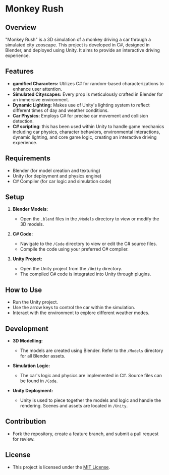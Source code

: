 
# Monkey Rush

## Overview
"Monkey Rush" is a 3D simulation of a monkey driving a car through a simulated city zooscape. This project is developed in C#, designed in Blender, and deployed using Unity. It aims to provide an interactive driving experience.

## Features
- **gamified Characters:** Utilizes C# for random-based characterizations to enhance user attention.
- **Simulated Cityscapes:** Every prop is meticulously crafted in Blender for an immersive environment.
- **Dynamic Lighting:** Makes use of Unity's lighting system to reflect different times of day and weather conditions.
- **Car Physics:** Employs C# for precise car movement and collision detection.
- **C# scripting**: this has been used within Unity to handle game mechanics including car physics, character behaviors, environmental interactions, dynamic lighting, and core game logic, creating an interactive driving experience.

## Requirements
- Blender (for model creation and texturing)
- Unity (for deployment and physics engine)
- C# Compiler (for car logic and simulation code)

## Setup
1. **Blender Models:**
   - Open the `.blend` files in the `/Models` directory to view or modify the 3D models.

2. **C# Code:**
   - Navigate to the `/Code` directory to view or edit the C# source files.
   - Compile the code using your preferred C# compiler.

3. **Unity Project:**
   - Open the Unity project from the `/Unity` directory.
   - The compiled C# code is integrated into Unity through plugins.

## How to Use
- Run the Unity project.
- Use the arrow keys to control the car within the simulation.
- Interact with the environment to explore different weather modes.

## Development
- **3D Modelling:**
  - The models are created using Blender. Refer to the `/Models` directory for all Blender assets.

- **Simulation Logic:**
  - The car's logic and physics are implemented in C#. Source files can be found in `/Code`.

- **Unity Deployment:**
  - Unity is used to piece together the models and logic and handle the rendering. Scenes and assets are located in `/Unity`.

## Contribution
- Fork the repository, create a feature branch, and submit a pull request for review.

## License
- This project is licensed under the [MIT License](LICENSE.md).



